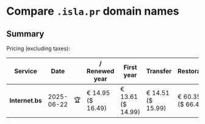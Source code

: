 # Compare `.isla.pr` domain names

## Summary

Pricing (excluding taxes):

| Service | Date |  | / Renewed year | First year | Transfer | Restoration |
|--|--|--|--|--|--|--|
| **Internet.bs** | 2025-06-22 | 🏆 | € 14.95<br>($ 16.49) | € 13.61<br>($ 14.99) | € 14.51<br>($ 15.99) | € 60.35<br>($ 66.49) |
